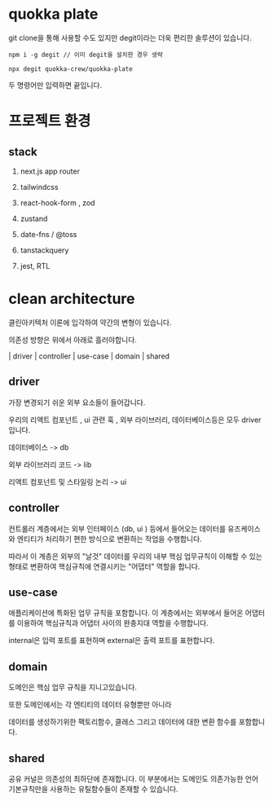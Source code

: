 # quokka plate

git clone을 통해 사용할 수도 있지만 degit이라는 더욱 편리한 솔루션이 있습니다.

```
npm i -g degit // 이미 degit을 설치한 경우 생략

npx degit quokka-crew/quokka-plate
```

두 명령어만 입력하면 끝입니다.

# 프로젝트 환경

## stack

1. next.js app router

2. tailwindcss

3. react-hook-form , zod

4. zustand

5. date-fns / @toss

6. tanstackquery

7. jest, RTL

# clean architecture

클린아키텍처 이론에 입각하여 약간의 변형이 있습니다.

의존성 방향은 위에서 아래로 흘러야합니다.

| driver
| controller
| use-case
| domain
| shared

## driver

가장 변경되기 쉬운 외부 요소들이 들어갑니다.

우리의 리액트 컴포넌트 , ui 관련 훅 , 외부 라이브러리, 데이터베이스등은 모두 driver입니다.

데이터베이스 -> db

외부 라이브러리 코드 -> lib

리액트 컴포넌트 및 스타일링 논리 -> ui

## controller

컨트롤러 계층에서는 외부 인터페이스 (db, ui ) 등에서 들어오는 데이터를 유즈케이스와 엔티티가 처리하기 편한 방식으로 변환하는 작업을 수행합니다.

따라서 이 계층은 외부의 "날것" 데이터를 우리의 내부 핵심 업무규칙이 이해할 수 있는 형태로 변환하여 핵심규칙에 연결시키는 "어댑터" 역할을 합니다.

## use-case

애플리케이션에 특화된 업무 규칙을 포함합니다. 이 계층에서는 외부에서 들어온 어댑터를 이용하여 핵심규칙과 어댑터 사이의 완충지대 역할을 수행합니다.

internal은 입력 포트를 표현하며 external은 출력 포트를 표현합니다.

## domain

도메인은 핵심 업무 규칙을 지니고있습니다.

또한 도메인에서는 각 엔티티의 데이터 유형뿐만 아니라

데이터를 생성하기위한 팩토리함수, 클래스 그리고 데이터에 대한 변환 함수를 포함합니다.

## shared

공유 커널은 의존성의 최하단에 존재합니다. 이 부분에서는 도메인도 의존가능한 언어 기본규칙만을 사용하는 유틸함수들이 존재할 수 있습니다.
